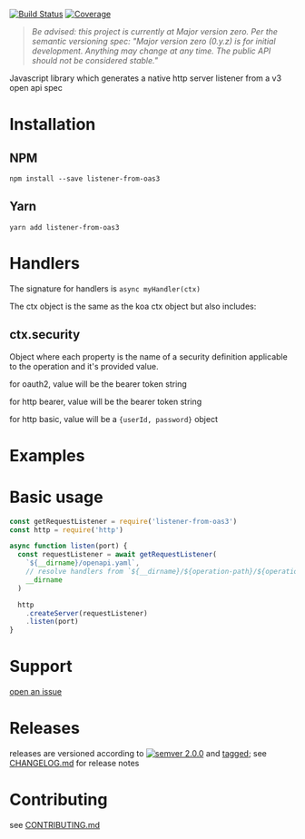 [![Build Status](https://travis-ci.org/chrisdostert/listener-from-oas3-js.svg?branch=master)](https://travis-ci.org/chrisdostert/listener-from-oas3-js)
[![Coverage](https://codecov.io/gh/chrisdostert/listener-from-oas3-js/branch/master/graph/badge.svg)](https://codecov.io/gh/chrisdostert/listener-from-oas3-js)

> *Be advised: this project is currently at Major version zero. Per the
> semantic versioning spec: "Major version zero (0.y.z) is for initial
> development. Anything may change at any time. The public API should
> not be considered stable."*

Javascript library which generates a native http server listener from a v3 open api spec

# Installation

## NPM
```shell
npm install --save listener-from-oas3
```

## Yarn
```shell
yarn add listener-from-oas3
```

# Handlers

The signature for handlers is
`async myHandler(ctx)`

The ctx object is the same as the koa ctx object but also includes:

## ctx.security
Object where each property is the name of a security definition applicable to the operation and it's provided value.

for oauth2, value will be the bearer token string  

for http bearer, value will be the bearer token string  

for http basic, value will be a `{userId, password}` object

# Examples

# Basic usage

```javascript
const getRequestListener = require('listener-from-oas3')
const http = require('http')

async function listen(port) {
  const requestListener = await getRequestListener(
    `${__dirname}/openapi.yaml`,
    // resolve handlers from `${__dirname}/${operation-path}/${operation-method}`
    __dirname
  )

  http
    .createServer(requestListener)
    .listen(port)
}
```

# Support

[open an issue](https://github.com/chrisdostert/listener-from-oas3-js/issues)

# Releases

releases are versioned according to
[![semver 2.0.0](https://img.shields.io/badge/semver-2.0.0-brightgreen.svg)](http://semver.org/spec/v2.0.0.html)
and [tagged](https://git-scm.com/book/en/v2/Git-Basics-Tagging); see
[CHANGELOG.md](CHANGELOG.md) for release notes

# Contributing

see [CONTRIBUTING.md](CONTRIBUTING.md)
